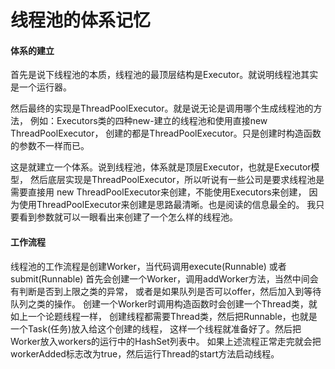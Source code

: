 # 线程池的体系记忆
  
#### 体系的建立

  首先是说下线程池的本质，线程池的最顶层结构是Executor。就说明线程池其实是一个运行器。  
  
  然后最终的实现是ThreadPoolExecutor。就是说无论是调用哪个生成线程池的方法，
  例如：Executors类的四种new-建立的线程池和使用直接new ThreadPoolExecutor，
  创建的都是ThreadPoolExecutor。只是创建时构造函数的参数不一样而已。
  
  这是就建立一个体系。说到线程池，体系就是顶层Executor，也就是Executor模型，
  然后底层实现是ThreadPoolExecutor，所以听说有一些公司是要求线程池是需要直接用
  new ThreadPoolExecutor来创建，不能使用Executors来创建，
  因为使用ThreadPoolExecutor来创建是思路最清晰。也是阅读的信息最全的。
  我只要看到参数就可以一眼看出来创建了一个怎么样的线程池。
  
#### 工作流程

  线程池的工作流程是创建Worker，当代码调用execute(Runnable) 或者 submit(Runnable)
  首先会创建一个Worker，调用addWorker方法，当然中间会有判断是否到上限之类的异常，
  或者是如果队列是否可以offer，然后加入到等待队列之类的操作。
  创建一个Worker时调用构造函数时会创建一个Thread类，就如上一个论题线程一样，
  创建线程都需要Thread类，然后把Runnable，也就是一个Task(任务)放入给这个创建的线程，
  这样一个线程就准备好了。然后把Worker放入workers的运行中的HashSet列表中。
  如果上述流程正常走完就会把workerAdded标志改为true，然后运行Thread的start方法启动线程。
  
